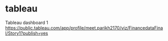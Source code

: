 # tableau
Tableau dashboard 1
https://public.tableau.com/app/profile/meet.parikh2170/viz/FinancedataFinal/Story1?publish=yes
